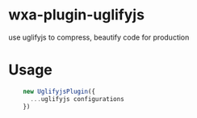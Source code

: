 # wxa-plugin-uglifyjs
use uglifyjs to compress, beautify code for production

# Usage
```javascript
    new UglifyjsPlugin({
      ...uglifyjs configurations
    })
```
